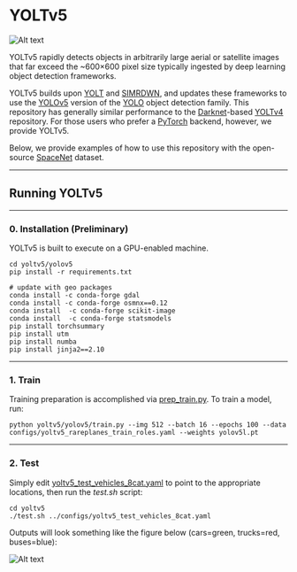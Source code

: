 # YOLTv5 #

![Alt text](/results/__examples/header.jpg?raw=true "")
 
 YOLTv5 rapidly detects objects in arbitrarily large aerial or satellite images that far exceed the ~600×600 pixel size typically ingested by deep learning object detection frameworks. 
  
 YOLTv5 builds upon [YOLT]( https://github.com/avanetten/yolt) and [SIMRDWN]( https://github.com/avanetten/simrdwn), and updates these frameworks to use the [YOLOv5](https://github.com/ultralytics/yolov5) version of the [YOLO](https://pjreddie.com/darknet/yolo/) object detection family.  This repository has generally similar performance to the [Darknet](https://pjreddie.com/darknet/)-based [YOLTv4](https://github.com/avanetten/yoltv4) repository.  For those users who prefer a [PyTorch](https://pytorch.org) backend, however, we provide YOLTv5.  
 
 Below, we provide examples of how to use this repository with the open-source [SpaceNet](https://spacenet.ai) dataset. 
 
____
## Running YOLTv5

___

### 0. Installation (Preliminary)

YOLTv5 is built to execute on a GPU-enabled machine. 

	cd yoltv5/yolov5
	pip install -r requirements.txt 

	# update with geo packages
	conda install -c conda-forge gdal
	conda install -c conda-forge osmnx==0.12 
	conda install  -c conda-forge scikit-image
	conda install  -c conda-forge statsmodels
	pip install torchsummary
	pip install utm
	pip install numba
	pip install jinja2==2.10

___

### 1. Train

Training preparation is accomplished via [prep_train.py](https://github.com/avanetten/yoltv5/blob/main/yoltv5/prep_train.py).  To train a model, run:

    python yoltv5/yolov5/train.py --img 512 --batch 16 --epochs 100 --data configs/yoltv5_rareplanes_train_roles.yaml --weights yolov5l.pt

___

### 2. Test

Simply edit [yoltv5_test_vehicles_8cat.yaml](https://github.com/avanetten/yoltv5/blob/main/configs/yoltv5_test_vehicles_8cat.yaml) to point to the appropriate locations, then run the _test.sh_ script:

	cd yoltv5
	./test.sh ../configs/yoltv5_test_vehicles_8cat.yaml


Outputs will look something like the figure below (cars=green, trucks=red, buses=blue):

![Alt text](/results/__examples/khartoum_example0.jpg?raw=true "")
